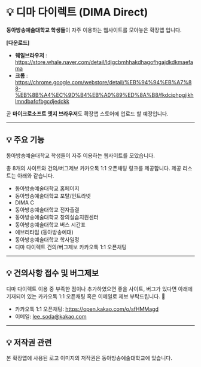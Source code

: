 # 💡 디마 다이렉트 (DIMA Direct)
**동아방송예술대학교 학생들**이 자주 이용하는 웹사이트를 모아놓은 확장앱 입니다.

**[다운로드]**

* **웨일브라우저** : https://store.whale.naver.com/detail/ldjgcbmhhakdhagofhgajdkdkmaefama
* **크롬** : https://chrome.google.com/webstore/detail/%EB%94%94%EB%A7%88-%EB%8B%A4%EC%9D%B4%EB%A0%89%ED%8A%B8/fkdciphpgjikhlmndbafofbgcdjedckk

곧 **마이크로소프트 엣지 브라우저**도 확장앱 스토어에 업로드 할 예정입니다.

-------------------------------------------------
## 💡 주요 기능
동아방송예술대학교 학생들이 자주 이용하는 웹사이트를 모았습니다.

총 8개의 사이트와 건의/버그제보 카카오톡 1:1 오픈채팅 링크를 제공합니다.
제공 리스트는 아래와 같습니다.

- 동아방송예술대학교 홈페이지
- 동아방송예술대학교 포탈/인트라넷
- DIMA C
- 동아방송예술대학교 전자출결
- 동아방송예술대학교 창의실습지원센터
- 동아방송예술대학교 버스 시간표
- 에브리타임 (동아방송예대)
- 동아방송예술대학교 학사일정
- 디마 다이렉트 건의/버그제보 카카오톡 1:1 오픈채팅

-------------------------------------------------
## 💡 건의사항 접수 및 버그제보
디마 다이렉트 이용 중 부족한 점이나 추가하였으면 좋을 사이트, 버그가 있다면
아래에 기재되어 있는 카카오톡 1:1 오픈채팅 혹은 이메일로 제보 부탁드립니다. 🙏
* 카카오톡 1:1 오픈채팅: <https://open.kakao.com/o/sfHMMagd>
* 이메일: <lee_soda@kakao.com>

-------------------------------------------------
## 💡 저작권 관련

본 확장앱에 사용된 로고 이미지의 저작권은 동아방송예술대학교에 있습니다.
